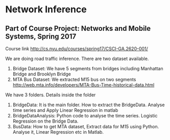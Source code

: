 # Network Inference
## Part of Course Project: Networks and Mobile Systems, Spring 2017 
Course link http://cs.nyu.edu/courses/spring17/CSCI-GA.2620-001/

We are doing road traffic inference. There are two dataset available.
1. Bridge Dataset: We have 5 segments from bridges including Manhattan Bridge and Brooklyn Bridge
2. MTA Bus Dataset: We extracted M15 bus on two segments http://web.mta.info/developers/MTA-Bus-Time-historical-data.html

We have 3 folders. Details inside the folder
1. BridgeData: It is the main folder. How to extract the BridgeData. Analyse time series and Apply Linear Regression in matlab
2. BridgeDataAnalysis: Python code to analyse the time series. Logistic Regression on the Bridge Data.
3. BusData: How to get MTA dataset, Extract data for M15 using Python. Analyse it, Linear Regression etc in Matlab.
